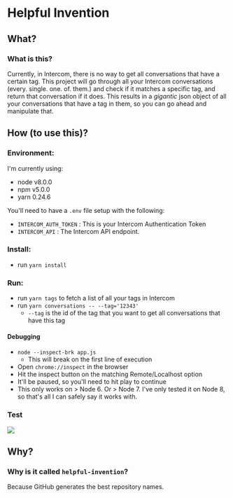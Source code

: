 # Helpful Invention

## What?
### What is this?
Currently, in Intercom, there is no way to get all conversations that have a certain tag. This project will go through all your Intercom conversations (every. single. one. of. them.) and check if it matches a specific tag, and return that conversation if it does. This results in a _gigantic_ json object of all your conversations that have a tag in them, so you can go ahead and manipulate that.

## How (to use this)? 
### Environment:
I'm currently using:

 - node v8.0.0
 - npm v5.0.0
 - yarn 0.24.6

You'll need to have a `.env` file setup with the following:

 - `INTERCOM_AUTH_TOKEN` : This is your Intercom Authentication Token 
 - `INTERCOM_API` : The Intercom API endpoint.

### Install:
 - run `yarn install`

### Run:
 - run `yarn tags` to fetch a list of all your tags in Intercom
 - run `yarn conversations -- --tag='12343'`
   - `--tag` is the id of the tag that you want to get all conversations that have this tag

#### Debugging
 - `node --inspect-brk app.js` 
   - This will break on the first line of execution
 - Open `chrome://inspect` in the browser
 - Hit the inspect button on the matching Remote/Localhost option
 - It'll be paused, so you'll need to hit play to continue
 - This only works on > Node 6. Or > Node 7. I've only tested it on Node 8, so that's all I can safely say it works with.
 
### Test
![](http://i.imgur.com/LBM55wY.gif)

## Why?
### Why is it called `helpful-invention`?
Because GitHub generates the best repository names.



